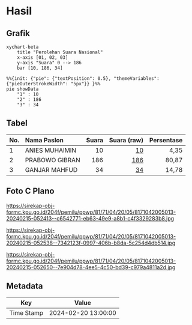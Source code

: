 # Hasil

## Grafik

```mermaid
xychart-beta
    title "Perolehan Suara Nasional"
    x-axis [01, 02, 03]
    y-axis "Suara" 0 --> 186
    bar [10, 186, 34]
```

```mermaid
%%{init: {"pie": {"textPosition": 0.5}, "themeVariables": {"pieOuterStrokeWidth": "5px"}} }%%
pie showData
    "1" : 10
    "2" : 186
    "3" : 34
```

## Tabel

| No. | Nama Paslon    | Suara | Suara (raw) | Persentase |
|:--- |:-------------- | -----:| -----------:| ----------:|
| 1   | ANIES MUHAIMIN | 10    | [10][p-1]   | 4,35       |
| 2   | PRABOWO GIBRAN | 186   | [186][p-2]  | 80,87      |
| 3   | GANJAR MAHFUD  | 34    | [34][p-3]   | 14,78      |


[p-1]: https://github.com/gigit-pemilu/pemilu-2024/blob/main/pilpres/hitung-suara/sub/81-maluku/sub/71-kota-ambon/sub/04-teluk-ambon/sub/2005-tawiri/sub/013-tps/sub/paslon-1.txt
[p-2]: https://github.com/gigit-pemilu/pemilu-2024/blob/main/pilpres/hitung-suara/sub/81-maluku/sub/71-kota-ambon/sub/04-teluk-ambon/sub/2005-tawiri/sub/013-tps/sub/paslon-2.txt
[p-3]: https://github.com/gigit-pemilu/pemilu-2024/blob/main/pilpres/hitung-suara/sub/81-maluku/sub/71-kota-ambon/sub/04-teluk-ambon/sub/2005-tawiri/sub/013-tps/sub/paslon-3.txt

## Foto C Plano

https://sirekap-obj-formc.kpu.go.id/204f/pemilu/ppwp/81/71/04/20/05/8171042005013-20240215-052413--c6542771-eb63-49e9-a8b1-c4f3329283b8.jpg

https://sirekap-obj-formc.kpu.go.id/204f/pemilu/ppwp/81/71/04/20/05/8171042005013-20240215-052538--7342123f-0997-406b-b8da-5c254d4db514.jpg

https://sirekap-obj-formc.kpu.go.id/204f/pemilu/ppwp/81/71/04/20/05/8171042005013-20240215-052650--7e904d78-4ee5-4c50-bd39-c979a4811a2d.jpg


## Metadata

| Key        | Value               |
| ---------- | ------------------- |
| Time Stamp | 2024-02-20 13:00:00 |



